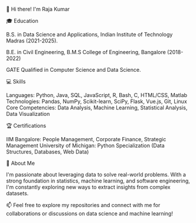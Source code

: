 👋 Hi there! I'm Raja Kumar

🎓 Education

B.S. in Data Science and Applications, Indian Institute of Technology Madras (2021-2025).

B.E. in Civil Engineering, B.M.S College of Engineering, Bangalore (2018-2022)

GATE Qualified in Computer Science and Data Science.

💻 Skills

Languages: Python, Java, SQL, JavaScript, R, Bash, C, HTML/CSS, Matlab
Technologies: Pandas, NumPy, Scikit-learn, SciPy, Flask, Vue.js, Git, Linux
Core Competencies: Data Analysis, Machine Learning, Statistical Analysis, Data Visualization

🏆 Certifications

IIM Bangalore: People Management, Corporate Finance, Strategic Management
University of Michigan: Python Specialization (Data Structures, Databases, Web Data)

🌟 About Me

I'm passionate about leveraging data to solve real-world problems. With a strong foundation in statistics, machine learning, and software engineering, I'm constantly exploring new ways to extract insights from complex datasets.

📫 Feel free to explore my repositories and connect with me for collaborations or discussions on data science and machine learning!

<!---
Rajakr00/Rajakr00 is a ✨ special ✨ repository because its `README.md` (this file) appears on your GitHub profile.
You can click the Preview link to take a look at your changes.
--->
